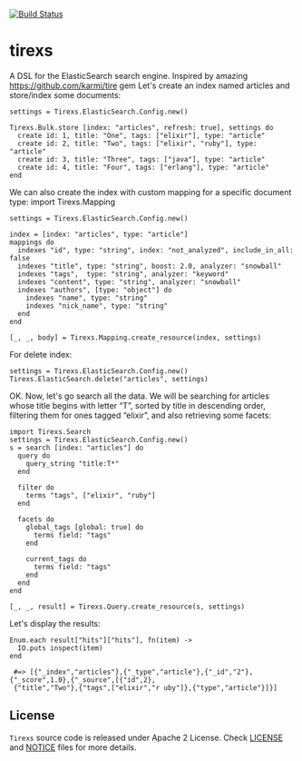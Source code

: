 [![Build Status](https://travis-ci.org/datahogs/tirexs.png)](https://travis-ci.org/datahogs/tirexs)

tirexs
======

A DSL for the ElasticSearch search engine. Inspired by amazing https://github.com/karmi/tire gem
Let's create an index named articles and store/index some documents:

    settings = Tirexs.ElasticSearch.Config.new()

    Tirexs.Bulk.store [index: "articles", refresh: true], settings do
      create id: 1, title: "One", tags: ["elixir"], type: "article"
      create id: 2, title: "Two", tags: ["elixir", "ruby"], type: "article"
      create id: 3, title: "Three", tags: ["java"], type: "article"
      create id: 4, title: "Four", tags: ["erlang"], type: "article"
    end

We can also create the index with custom mapping for a specific document type:
    import Tirexs.Mapping

    settings = Tirexs.ElasticSearch.Config.new()

    index = [index: "articles", type: "article"]
    mappings do
      indexes "id", type: "string", index: "not_analyzed", include_in_all: false
      indexes "title", type: "string", boost: 2.0, analyzer: "snowball"
      indexes "tags",  type: "string", analyzer: "keyword"
      indexes "content", type: "string", analyzer: "snowball"
      indexes "authors", [type: "object"] do
        indexes "name", type: "string"
        indexes "nick_name", type: "string"
      end
    end

    [_, _, body] = Tirexs.Mapping.create_resource(index, settings)

For delete index:

    settings = Tirexs.ElasticSearch.Config.new()
    Tirexs.ElasticSearch.delete("articles", settings)

OK. Now, let's go search all the data.
We will be searching for articles whose title begins with letter “T”, sorted by title in descending order, filtering them for ones tagged “elixir”, and also retrieving some facets:
    
    import Tirexs.Search
    settings = Tirexs.ElasticSearch.Config.new()
    s = search [index: "articles"] do
      query do
        query_string "title:T*"
      end

      filter do
        terms "tags", ["elixir", "ruby"]
      end

      facets do
        global_tags [global: true] do
          terms field: "tags"
        end

        current_tags do
          terms field: "tags"
        end
      end
    end

    [_, _, result] = Tirexs.Query.create_resource(s, settings)

Let's display the results:
    
    Enum.each result["hits"]["hits"], fn(item) ->
      IO.puts inspect(item)
    end

     #=> [{"_index","articles"},{"_type","article"},{"_id","2"},{"_score",1.0},{"_source",[{"id",2},
     {"title","Two"},{"tags",["elixir","r uby"]},{"type","article"}]}]

License
-------

`Tirexs` source code is released under Apache 2 License.
Check [LICENSE](https://github.com/datahogs/tirexs/blob/master/LICENSE) and [NOTICE](https://github.com/datahogs/tirexs/blob/master/NOTICE) files for more details.

